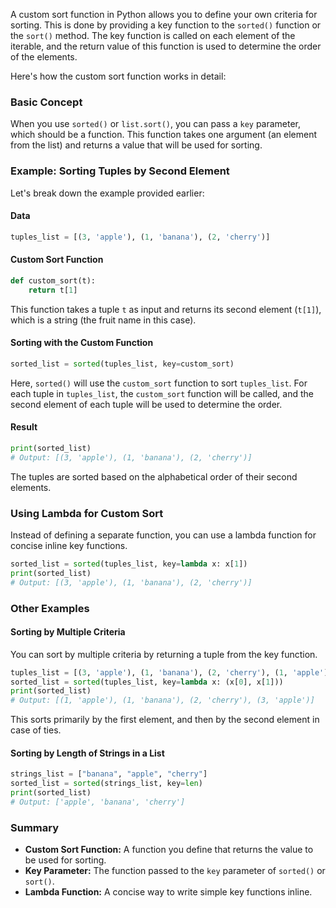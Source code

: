 A custom sort function in Python allows you to define your own criteria for sorting. This is done by providing a key function to the `sorted()` function or the `sort()` method. The key function is called on each element of the iterable, and the return value of this function is used to determine the order of the elements.

Here's how the custom sort function works in detail:

### Basic Concept

When you use `sorted()` or `list.sort()`, you can pass a `key` parameter, which should be a function. This function takes one argument (an element from the list) and returns a value that will be used for sorting.

### Example: Sorting Tuples by Second Element

Let's break down the example provided earlier:

#### Data

```python
tuples_list = [(3, 'apple'), (1, 'banana'), (2, 'cherry')]
```

#### Custom Sort Function

```python
def custom_sort(t):
    return t[1]
```

This function takes a tuple `t` as input and returns its second element (`t[1]`), which is a string (the fruit name in this case).

#### Sorting with the Custom Function

```python
sorted_list = sorted(tuples_list, key=custom_sort)
```

Here, `sorted()` will use the `custom_sort` function to sort `tuples_list`. For each tuple in `tuples_list`, the `custom_sort` function will be called, and the second element of each tuple will be used to determine the order.

#### Result

```python
print(sorted_list)
# Output: [(3, 'apple'), (1, 'banana'), (2, 'cherry')]
```

The tuples are sorted based on the alphabetical order of their second elements.

### Using Lambda for Custom Sort

Instead of defining a separate function, you can use a lambda function for concise inline key functions.

```python
sorted_list = sorted(tuples_list, key=lambda x: x[1])
print(sorted_list)
# Output: [(3, 'apple'), (1, 'banana'), (2, 'cherry')]
```

### Other Examples

#### Sorting by Multiple Criteria

You can sort by multiple criteria by returning a tuple from the key function.

```python
tuples_list = [(3, 'apple'), (1, 'banana'), (2, 'cherry'), (1, 'apple')]
sorted_list = sorted(tuples_list, key=lambda x: (x[0], x[1]))
print(sorted_list)
# Output: [(1, 'apple'), (1, 'banana'), (2, 'cherry'), (3, 'apple')]
```

This sorts primarily by the first element, and then by the second element in case of ties.

#### Sorting by Length of Strings in a List

```python
strings_list = ["banana", "apple", "cherry"]
sorted_list = sorted(strings_list, key=len)
print(sorted_list)
# Output: ['apple', 'banana', 'cherry']
```

### Summary

- **Custom Sort Function:** A function you define that returns the value to be used for sorting.
- **Key Parameter:** The function passed to the `key` parameter of `sorted()` or `sort()`.
- **Lambda Function:** A concise way to write simple key functions inline.
